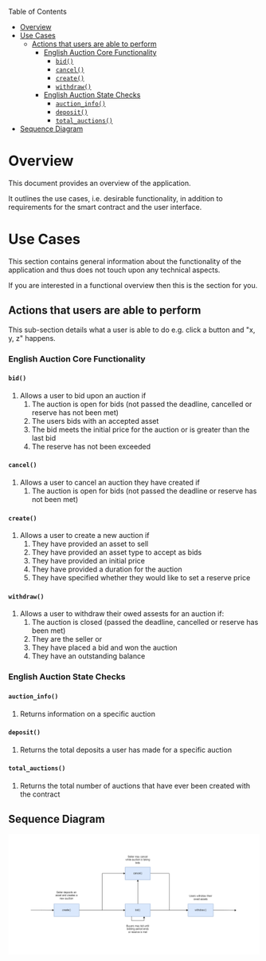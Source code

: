 Table of Contents
- [Overview](#overview)
- [Use Cases](#use-cases)
    - [Actions that users are able to perform](#actions-that-users-are-able-to-perform)
        - [English Auction Core Functionality](#english-auction-core-functionality)
            - [`bid()`](#bid)
            - [`cancel()`](#cancel)
            - [`create()`](#create)
            - [`withdraw()`](#withdraw)
        - [English Auction State Checks](#english-auction-state-checks)
            - [`auction_info()`](#auction_info)
            - [`deposit()`](#deposit)
            - [`total_auctions()`](#total_auctions)
- [Sequence Diagram](#sequence-diagram)

# Overview

This document provides an overview of the application.

It outlines the use cases, i.e. desirable functionality, in addition to requirements for the smart contract and the user interface.

# Use Cases

This section contains general information about the functionality of the application and thus does not touch upon any technical aspects.

If you are interested in a functional overview then this is the section for you.

## Actions that users are able to perform

This sub-section details what a user is able to do e.g. click a button and "x, y, z" happens.

### English Auction Core Functionality

#### `bid()`

1. Allows a user to bid upon an auction if
    1. The auction is open for bids (not passed the deadline, cancelled or reserve has not been met)
    2. The users bids with an accepted asset
    3. The bid meets the initial price for the auction or is greater than the last bid
    4. The reserve has not been exceeded

#### `cancel()`

1. Allows a user to cancel an auction they have created if
    1. The auction is open for bids (not passed the deadline or reserve has not been met)

#### `create()`

1. Allows a user to create a new auction if
    1. They have provided an asset to sell
    2. They have provided an asset type to accept as bids
    3. They have provided an initial price
    4. They have provided a duration for the auction
    5. They have specified whether they would like to set a reserve price

#### `withdraw()`

1. Allows a user to withdraw their owed assests for an auction if:
    1. The auction is closed (passed the deadline, cancelled or reserve has been met)
    2. They are the seller or
    3. They have placed a bid and won the auction
    4. They have an outstanding balance

### English Auction State Checks

#### `auction_info()`

1. Returns information on a specific auction

#### `deposit()`

1. Returns the total deposits a user has made for a specific auction

#### `total_auctions()`

1. Returns the total number of auctions that have ever been created with the contract

## Sequence Diagram

![English Auction Sequence Diagram](.docs/english-auction-sequence-diagram.png)